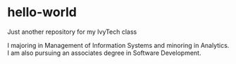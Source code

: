 # hello-world
Just another repository for my IvyTech class

I majoring in Management of Information Systems and minoring in Analytics. I am also pursuing an 
associates degree in Software Development.
